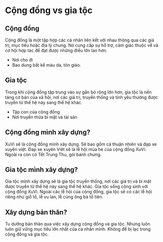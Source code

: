 # Cộng đồng vs gia tộc

## Cộng đồng

Cộng đồng là một tập hợp các cá nhân liên kết với nhau thông qua các giá trị, mục tiêu hoặc địa lý chung. Nó cung cấp sự hỗ trợ, cảm giác thuộc về và cơ hội hợp tác để đạt được những điều lớn lao hơn.

- Nơi cho đi
- Bao dung bất kể màu da, tôn giáo.

## Gia tộc

Trong khi cộng đồng tập trung vào sự gắn bó rộng lớn hơn, gia tộc là nền tảng cơ bản của xã hội, nơi các giá trị, truyền thống và tình yêu thương được truyền từ thế hệ này sang thế hệ khác.

- Tập con của cộng đồng
- Nơi truyền thừa bí mật và tài sản

## Cộng đồng mình xây dựng?

XuVi sẽ là cộng đồng mình xây dựng. Sẽ bao gồm cả thuận nhiên và đạp xe xuyên việt.
Đap xe xuyên Viêt sẽ là lễ hội mùa hè của cộng đồng XuVi.
Ngoài ra còn có Tết Trung Thu, gói bánh chưng.

## Gia tộc mình xây dựng?

Gia tộc mình xây dựng sẽ là gia tộc truyền thống, nơi các giá trị và bí mật được truyền từ thế hệ này sang thế hệ khác.
Gia tộc sống cộng sinh với cộng đồng XuVi.
Ngoài các lễ hội của cộng đồng, gia tộc sẽ có các lễ hội riêng như giỗ tổ, lễ vu lan, lễ cúng ông bà tổ tiên.

## Xây dựng bản thân?

Tu dưỡng bản thân qua việc xây dựng cộng đồng và gia tộc.
Nhưng luôn luôn giữ vững mục tiêu lớn nhất của cá nhân mình. Không để bị lạc trong cộng đồng và gia tộc.
